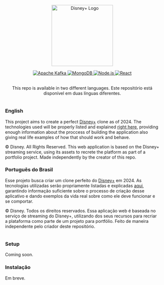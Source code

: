 <style lang="css">
    #dplus__centralized-ghlang {
        margin-top: 2rem;
    }
</style>
<p id="dplus__centralized-ghlogo" align="center">
    <a href="https://disneyplus.com">
        <img src="https://asset.brandfetch.io/idhQlYRiX2/idtmkrxMme.svg" width="200" alt="Disney+ Logo"/>
    </a>
</p>
<div id="dplus__centralized-ghtech" align="center">
    <a href="https://kafka.apache.org">
        <img src="https://img.shields.io/static/v1?label=&message=Apache Kafka&color=231F20&logo=apachekafka&logoColor=FFFFFF" alt="Apache Kafka">
    </a>
    <a href="https://mongodb.com">
        <img src="https://img.shields.io/static/v1?label=&message=MongoDB&color=47A248&logo=mongodb&logoColor=FFFFFF" alt="MongoDB">
    </a>
    <a href="https://nodejs.org">
        <img src="https://img.shields.io/static/v1?label=&message=Node.js&color=339933&logo=nodedotjs&logoColor=FFFFFF" alt="Node.js">
    </a>
    <a href="https://react.dev">
        <img src="https://img.shields.io/static/v1?label=&message=React&color=61DAFB&logo=react&logoColor=333333" alt="React">
    </a>
    <p id="dplus__centralized-ghlang">
        This repo is available in two different languages. Este repositório está disponível em duas línguas diferentes.
    </p>
</div>
<h1 id="dplus__centralized-ghdivd"></h1>
<h3 id="dplus__leftaligned-ghenus">English</h3>

This project aims to create a perfect [Disney+](https://disneyplus.com) clone as of 2024. The technologies used will be properly listed and explained [right here](https://github.com/contracorrente/disneyplus/blob/main/TECHNOLOGIES.md), providing enough information about the proccess of building the application also giving real life examples of how that should work and behave.

© Disney. All Rights Reserved. This web application is based on the Disney+ streaming service, using its assets to recrete the platform as part of a portfolio project. Made independently by the creator of this repo.

<h3 id="dplus__leftaligned-ghptbr">Português do Brasil</h3>

Esse projeto busca criar um clone perfeito do [Disney+](https://disneyplus.com) em 2024. As tecnologias utilizadas serão propriamente listadas e explicadas [aqui](https://github.com/contracorrente/disneyplus/blob/main/TECHNOLOGIES.md), garantindo informação suficiente sobre o processo de criação desse aplicativo e dando exemplos da vida real sobre como ele deve funcionar e se comportar.

© Disney. Todos os direitos reservados. Essa aplicação web é baseada no serviço de streaming do Disney+, utilizando dos seus recursos para recriar a plataforma como parte de um projeto para portfólio. Feito de maneira independente pelo criador deste repositório.

<h1 id="dplus__centralized-ghdivd"></h1>
<h3 id="dplus__leftaligned-ghenus">Setup</h3>

Coming soon.

<h3 id="dplus__leftaligned-ghenus">Instalação</h3>

Em breve.
